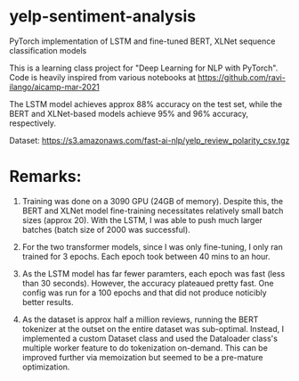 # yelp-sentiment-analysis
PyTorch implementation of LSTM and fine-tuned BERT, XLNet sequence classification models

This is a learning class project for "Deep Learning for NLP with PyTorch". Code is heavily inspired from various notebooks at https://github.com/ravi-ilango/aicamp-mar-2021

The LSTM model achieves approx 88% accuracy on the test set, while the BERT and XLNet-based models achieve 95% and 96% accuracy, respectively.

Dataset: https://s3.amazonaws.com/fast-ai-nlp/yelp_review_polarity_csv.tgz

# Remarks:

1) Training was done on a 3090 GPU (24GB of memory). Despite this, the BERT and XLNet model fine-training necessitates relatively small batch sizes (approx 20). With the LSTM, I was able to push much larger batches (batch size of 2000 was successful).

2) For the two transformer models, since I was only fine-tuning, I only ran trained for 3 epochs. Each epoch took between 40 mins to an hour.

3) As the LSTM model has far fewer paramters, each epoch was fast (less than 30 seconds). However, the accuracy plateaued pretty fast. One config was run for a 100 epochs and that did not produce noticibly better results.

4) As the dataset is approx half a million reviews, running the BERT tokenizer at the outset on the entire dataset was sub-optimal. Instead, I implemented a custom Dataset class and used the Dataloader class's multiple worker feature to do tokenization on-demand. This can be improved further via memoization but seemed to be a pre-mature optimization.
